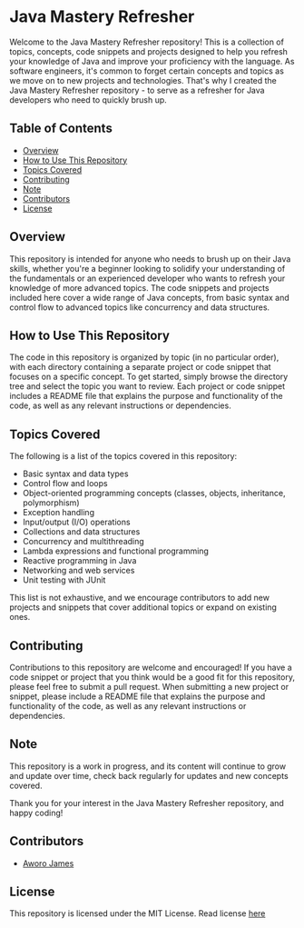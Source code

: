 # Java Mastery Refresher

Welcome to the Java Mastery Refresher repository! This is a collection of topics, concepts, code snippets and projects designed to help you refresh your knowledge of Java and improve your proficiency with the language.
As software engineers, it's common to forget certain concepts and topics as we move on to new projects and technologies. That's why I created the Java Mastery Refresher repository - to serve as a refresher for Java developers who need to quickly brush up.

## Table of Contents

-   [Overview](#overview)
-   [How to Use This Repository](#how-to-use-this-repository)
-   [Topics Covered](#topics-covered)
-   [Contributing](#contributing)
-   [Note](#note)
-   [Contributors](#contributors)
-   [License](#license)

## Overview

This repository is intended for anyone who needs to brush up on their Java skills, whether you're a beginner looking to solidify your understanding of the fundamentals or an experienced developer who wants to refresh your knowledge of more advanced topics. The code snippets and projects included here cover a wide range of Java concepts, from basic syntax and control flow to advanced topics like concurrency and data structures.

## How to Use This Repository

The code in this repository is organized by topic (in no particular order), with each directory containing a separate project or code snippet that focuses on a specific concept. To get started, simply browse the directory tree and select the topic you want to review. Each project or code snippet includes a README file that explains the purpose and functionality of the code, as well as any relevant instructions or dependencies.

## Topics Covered

The following is a list of the topics covered in this repository:

-   Basic syntax and data types
-   Control flow and loops
-   Object-oriented programming concepts (classes, objects, inheritance, polymorphism)
-   Exception handling
-   Input/output (I/O) operations
-   Collections and data structures
-   Concurrency and multithreading
-   Lambda expressions and functional programming
-   Reactive programming in Java
-   Networking and web services
-   Unit testing with JUnit

This list is not exhaustive, and we encourage contributors to add new projects and snippets that cover additional topics or expand on existing ones.

## Contributing

Contributions to this repository are welcome and encouraged! If you have a code snippet or project that you think would be a good fit for this repository, please feel free to submit a pull request. When submitting a new project or snippet, please include a README file that explains the purpose and functionality of the code, as well as any relevant instructions or dependencies.

## Note

This repository is a work in progress, and its content will continue to grow and update over time, check back regularly for updates and new concepts covered.

Thank you for your interest in the Java Mastery Refresher repository, and happy coding!

## Contributors

-   [Aworo James](https://github.com/jamesawo)

## License

This repository is licensed under the MIT License. Read license [here](https://github.com/jamesawo/java-mastery-refresher/LICENSE)
